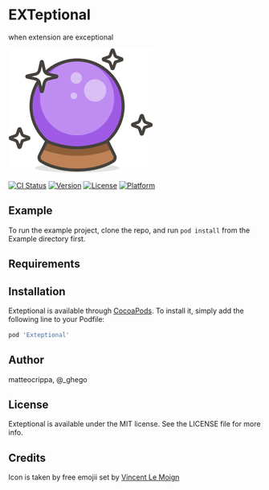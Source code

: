 # EXTeptional
when extension are exceptional

![EXTeptional](https://github.com/matteocrippa/Exteptional/blob/master/.github/exteptional.png?raw=true)

[![CI Status](http://img.shields.io/travis/matteocrippa/Exteptional.svg?style=flat)](https://travis-ci.org/matteocrippa/Exteptional)
[![Version](https://img.shields.io/cocoapods/v/Exteptional.svg?style=flat)](http://cocoapods.org/pods/Exteptional)
[![License](https://img.shields.io/cocoapods/l/Exteptional.svg?style=flat)](http://cocoapods.org/pods/Exteptional)
[![Platform](https://img.shields.io/cocoapods/p/Exteptional.svg?style=flat)](http://cocoapods.org/pods/Exteptional)

## Example

To run the example project, clone the repo, and run `pod install` from the Example directory first.

## Requirements

## Installation

Exteptional is available through [CocoaPods](http://cocoapods.org). To install
it, simply add the following line to your Podfile:

```ruby
pod 'Exteptional'
```

## Author

matteocrippa, @_ghego

## License

Exteptional is available under the MIT license. See the LICENSE file for more info.


## Credits

Icon is taken by free emojii set by [Vincent Le Moign](https://dribbble.com/webalys)
